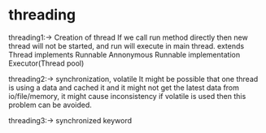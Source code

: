 # threading

threading1:-> Creation of thread
If we call run method directly then new thread will not be started, and run will execute in main thread.
extends Thread
implements Runnable
Annonymous Runnable implementation 
Executor(Thread pool)

threading2:-> synchronization, volatile
It might be possible that one thread is using a data and cached it and it might not get the latest data from io/file/memory,
it might cause inconsistency if volatile is used then this problem can be avoided.

threading3:-> synchronized keyword